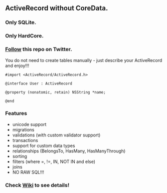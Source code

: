 ## ActiveRecord without CoreData.
### Only SQLite.
### Only HardCore.

### [Follow](https://twitter.com/#!/iactiverecord) this repo on Twitter.

You do not need to create tables manually - just describe your ActiveRecord and enjoy!!!

    #import <ActiveRecord/ActiveRecord.h>

    @interface User : ActiveRecord

    @property (nonatomic, retain) NSString *name;

    @end
    
### Features

- unicode support
- migrations
- validations (with custom validator support)
- transactions
- support for custom data types
- relationships (BelongsTo, HasMany, HasManyThrough)
- sorting
- filters (where =, !=, IN, NOT IN and else)
- joins
- NO RAW SQL!!!

### Check [Wiki](https://github.com/AlexDenisov/iActiveRecord/wiki) to see details!
